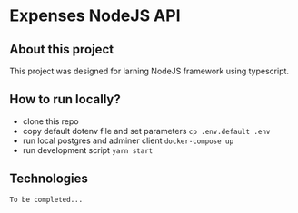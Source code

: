 # Expenses NodeJS API

## About this project
This project was designed for larning NodeJS framework using typescript.

## How to run locally?
- clone this repo
- copy default dotenv file and set parameters `cp .env.default .env`
- run local postgres and adminer client `docker-compose up`
- run development script `yarn start`


## Technologies
```
To be completed...
```